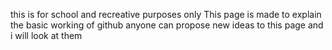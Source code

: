 this is for school and recreative purposes only
This page is made to explain the basic working of github
anyone can propose new ideas to this page and i will look at them
